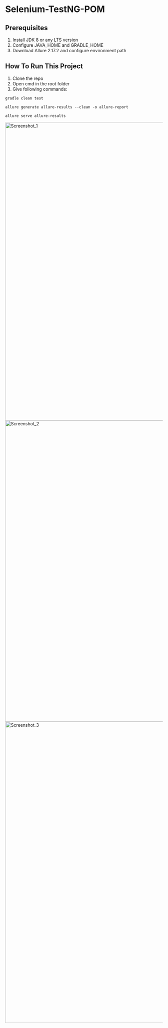 # Selenium-TestNG-POM

## Prerequisites 
1. Install JDK 8 or any LTS version
2. Configure JAVA_HOME and GRADLE_HOME
3. Download Allure 2.17.2 and configure environment path

## How To Run This Project
1. Clone the repo
2. Open cmd in the root folder
3. Give following commands:
```
gradle clean test
```
```
allure generate allure-results --clean -o allure-report
```
```
allure serve allure-results
```
<img width="949" alt="Screenshot_1" src="https://user-images.githubusercontent.com/91724481/158985918-7033b46b-e1ec-4695-91d2-ac323e619a61.png">
<img width="960" alt="Screenshot_2" src="https://user-images.githubusercontent.com/91724481/158985965-fd1c1a8b-2865-42ba-ba84-896dad87d3d4.png">
<img width="960" alt="Screenshot_3" src="https://user-images.githubusercontent.com/91724481/158986042-d3d410dc-a988-4730-a9fc-26c6c329d7c6.png">
